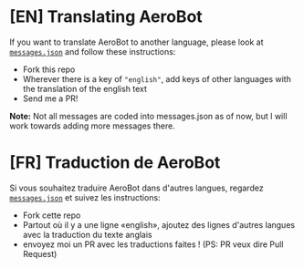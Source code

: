 # [EN] Translating AeroBot

If you want to translate AeroBot to another language, please look at [`messages.json`](https://github.com/aero-ware/aero-bot/blob/master/messages.json) and follow these instructions:

-   Fork this repo
-   Wherever there is a key of `"english"`, add keys of other languages with the translation of the english text
-   Send me a PR!

**Note:** Not all messages are coded into messages.json as of now, but I will work towards adding more messages there.

# [FR] Traduction de AeroBot

Si vous souhaitez traduire AeroBot dans d'autres langues, regardez [`messages.json`](https://github.com/aero-ware/aero-bot/blob/master/messages.json) et suivez les instructions:

-   Fork cette repo
-   Partout où il y a une ligne «english», ajoutez des lignes d'autres langues avec la traduction du texte anglais
-   envoyez moi un PR avec les traductions faites ! (PS: PR veux dire Pull Request)
